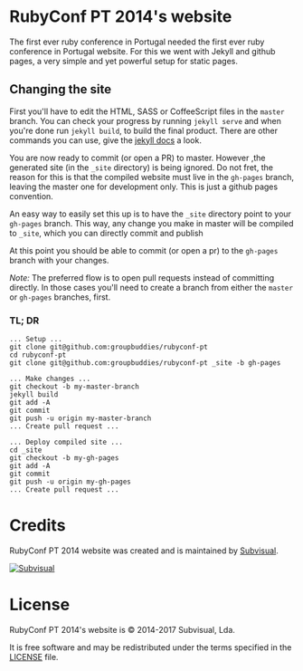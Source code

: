 # RubyConf PT 2014's website

The first ever ruby conference in Portugal needed the first ever ruby conference
in Portugal website. For this we went with Jekyll and github pages, a very
simple and yet powerful setup for static pages.

## Changing the site

First you'll have to edit the HTML, SASS or CoffeeScript files in the `master`
branch. You can check your progress by running `jekyll serve` and when you're
done run `jekyll build`, to build the final product. There are other commands
you can use, give the [jekyll docs](http://jekyllrb.com/docs/usage/) a look.

You are now ready to commit (or open a PR) to master. However ,the generated
site (in the `_site` directory) is being ignored. Do not fret, the
reason for this is that the compiled website must live in the `gh-pages`
branch, leaving the master one for development only. This is just a github pages convention.

An easy way to easily set this up is to have the `_site` directory point to
your `gh-pages` branch. This way, any change you make in master will be
compiled to `_site`, which you can directly commit and publish

At this point you should be able to commit (or open a pr) to the `gh-pages`
branch with your changes.

*Note:* The preferred flow is to open pull requests instead of committing
directly. In those cases you'll need to create a branch from either the `master`
or `gh-pages` branches, first.


### TL; DR

    ... Setup ...
    git clone git@github.com:groupbuddies/rubyconf-pt
    cd rubyconf-pt
    git clone git@github.com:groupbuddies/rubyconf-pt _site -b gh-pages

    ... Make changes ...
    git checkout -b my-master-branch
    jekyll build
    git add -A
    git commit
    git push -u origin my-master-branch
    ... Create pull request ...

    ... Deploy compiled site ...
    cd _site
    git checkout -b my-gh-pages
    git add -A
    git commit
    git push -u origin my-gh-pages
    ... Create pull request ...

# Credits

RubyConf PT 2014 website was created and is maintained by
[Subvisual](https://subvisual.co/).

[![Subvisual](https://raw.githubusercontent.com/subvisual/guides/master/github/templates/subvisual_logo_with_name.png)](http://subvisual.co)

# License

RubyConf PT 2014's website is © 2014-2017 Subvisual, Lda.

It is free software and may be redistributed under the terms specified in the
[LICENSE](LICENSE) file.
